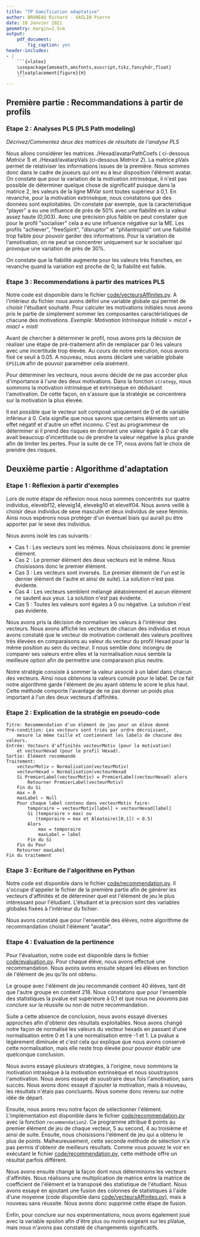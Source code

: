 ```yaml
---
title: "TP Gamification adaptative"
author: BRUNEAU Richard - VASLIN Pierre
date: 18 Janvier 2021
geometry: margin=2.5cm
output: 
    pdf_document:
        fig_caption: yes
header-includes:
- | 
    ```{=latex}
    \usepackage{amsmath,amsfonts,euscript,tikz,fancyhdr,float}
    \floatplacement{figure}{H}
    ```
---
```

## Première partie : Recommandations à partir de profils

### Etape 2 : Analyses PLS (PLS Path modeling)

*Décrivez/Commentez deux des matrices de résultats de l'analyse PLS*

Nous allons considérer les matrices ./Hexad/avatarPathCoefs ( ci-dessous *Matrice 1*) et ./Hexad/avatarpVals (ci-dessous *Matrice 2*). La matrice pVals permet de relativiser les informations issues de la première. 
Nous sommes donc dans le cadre de joueurs qui ont eu à leur disposition l'élément avatar. 
On constate que pour la variation de la motivation intrinsèque, il n'est pas possible de déterminer quelque chose de significatif puisque dans la matrice 2, les valeurs de la ligne MIVar sont toutes supérieur à 0,1. En revanche, pour la motivation extrinsèque, nous constatons que des données sont exploitables. On constate par exemple, que la caractéristique "player" a eu une influence de près de 50% avec une fiabilité en la valeur assez haute (0,003). Avec une précision plus faible on peut constater que pour le profil "socialiser" cela a eu une influence négative sur la ME. Les profils "achiever", "freeSpirit", "disruptor" et "philantropist" ont une fiabilité trop faible pour pouvoir garder des informations. Pour la variation de l'amotivation, on ne peut se concentrer uniquement sur le socialiser qui provoque une variation de près de 30%. 

On constate que la fiabilité augmente pour les valeurs très franches, en revanche quand la variation est proche de 0, la fiabilité est faible.

### Etape 3 : Recommendations à partir des matrices PLS

Notre code est disponible dans le fichier [code/vecteursAffinites.py](https://github.com/pi-aire/IHM-GamiAdapt/blob/master/code/vecteursAffinites.py). A l'intérieur du fichier nous avons défini une variable globale qui permet de choisir l'étudiant souhaité. Pour calculer les motivations initiales nous avons pris le partie de simplement sommer les composantes caractéristiques de chacune des motivations. *Exemple: Motivation Intrinsèque Initiale = micoI + miacI + mistI*

Avant de chercher à déterminer le profil, nous avons pris la décision de réaliser une étape de pré-traitement afin de remplacer par 0 les valeurs avec une incertitude trop élevée. Au cours de notre exécution, nous avons fixé ce seuil à 0.05. A nouveau, nous avons déclaré une variable globale `EPSILON` afin de pouvoir paramétrer cela aisément.

Pour déterminer les vecteurs, nous avons décidé de ne pas accorder plus d'importance à l'une des deux motivations. Dans la fonction `strategy`, nous sommons la motivation intrinsèque et extrinsèque en déduisant l'amotivation. De cette façon, on s'assure que la stratégie se concentrera sur la motivation la plus élevée.

Il est possible que le vecteur soit composé uniquement de 0 et de variable inférieur à 0. Cela signifie que nous savons que certains éléments ont un effet négatif et d'autre un effet inconnu. C'est au programmeur de déterminer si il prend des risques en donnant une valeur égale à 0 car elle avait beaucoup d'incertitude ou de prendre la valeur négative la plus grande afin de limiter les pertes. Pour la suite de ce TP, nous avons fait le choix de prendre des risques.

## Deuxième partie : Algorithme d'adaptation

### Etape 1 : Réflexion à partir d'exemples

Lors de notre étape de réflexion nous nous sommes concentrés sur quatre individus, elevebf12, eleveig14, elevekg10 et elevelf04. Nous avons veillé à choisir deux individus de sexe masculin et deux individus de sexe féminin. Ainsi nous espérons nous protéger d'un éventuel biais qui aurait pu être apporter par le sexe des individus.

Nous avons isolé les cas suivants :

* Cas 1 : Les vecteurs sont les mêmes. Nous choisissons donc le premier élément.
* Cas 2 : Le premier élément des deux vecteurs est le même. Nous choisissons donc le premier élément.
* Cas 3 : Les vecteurs sont inversés. (Le premier élément de l'un est le dernier élément de l'autre et ainsi de suite). La solution n'est pas évidente.
* Cas 4 : Les vecteurs semblent mélangé aléatoirement et aucun élément ne sautent aux yeux. La solution n'est pas évidente.
* Cas 5 : Toutes les valeurs sont égales à 0 ou négative. La solution n'est pas évidente.

Nous avons pris la décision de normaliser les valeurs à l'intérieur des vecteurs. Nous avons affiché les vecteurs de chacun des individus et nous avons constaté que le vecteur de motivation contenait des valeurs positives très élevées en comparaisons au valeur du vecteur du profil Hexad pour la même position au sein du vecteur. Il nous semble donc incongru de comparer ses valeurs entre elles et la normalisation nous semble la meilleure option afin de permettre une comparaison plus neutre.

Notre stratégie consiste à sommer la valeur associé à un label dans chacun des vecteurs. Ainsi nous obtenons la valeurs cumulé pour le label. De ce fait notre algorithme garde l'élément de jeu ayant obtenu le score le plus haut. Cette méthode comporte l'avantage de ne pas donner un poids plus important à l'un des deux vecteurs d'affinités.

### Etape 2 : Explication de la stratégie en pseudo-code

```
Titre: Recommendation d'un élément de jeu pour un élève donné
Pré-condition: Les vecteurs sont triés par ordre décroissant, 
    mesure la même taille et contiennent les labels de chacune des valeurs.
Entrée: Vecteurs d'affinités vecteurMotiv (pour la motivation) 
    et vecteurHexad (pour le profil Hexad).
Sortie: Élément recommandé
Traitement:
    vecteurMotiv ← Normalisation(vecteurMotiv)
    vecteurHexad ← Normalisation(vecteurHexad
    Si PremierLabel(vecteurMotiv) = PremierLabel(vecteurHexad) alors 
        Retourner PremierLabel(vecteurMotiv)
    Fin du Si
    max ← 0
    maxLabel ← Null
    Pour chaque label contenu dans vecteurMotiv faire:
        temporaire ← vecteurMotiv[label] + vecteurHexad[label]
        Si (temporaire > max) ou
           (temporaire = max et Aléatoire([0,1]) < 0.5)
        Alors
            max = temporaire
            maxLabel = label
        Fin du Si
    Fin du Pour
    Retourner maxLabel
Fin du traitement
```

### Etape 3 : Ecriture de l'algorithme en Python

Notre code est disponible dans le fichier [code/recommendation.py](https://github.com/pi-aire/IHM-GamiAdapt/blob/master/code/recommendation.py). Il s'occupe d'appeler le fichier de la première partie afin de générer les vecteurs d'affinités et de déterminer quel est l'élément de jeu le plus intéressant pour l'étudiant. L'étudiant et la précision sont des variables globales fixées à l'intérieur du fichier.

Nous avons constaté que pour l'ensemble des élèves, notre algorithme de recommandation choisit l'élément "avatar". 

### Etape 4 : Evaluation de la pertinence

Pour l'évaluation, notre code est disponible dans le fichier [code/evaluation.py](https://github.com/pi-aire/IHM-GamiAdapt/blob/master/code/evaluation.py). Pour chaque élève, nous avons effectué une recommandation. Nous avons avons ensuite séparé les élèves en fonction de l'élément de jeu qu'ils ont obtenu.

Le groupe avec l'élément de jeu recommandé contient 40 élèves, tant dit que l'autre groupe en contient 218. Nous constatons que pour l'ensemble des statistiques la pvalue est supérieure à 0,1 et que nous ne pouvons pas conclure sur la réussite ou non de notre recommandation.

Suite a cette absence de conclusion, nous avons essayé diverses approches afin d'obtenir des résultats exploitables. Nous avons changé notre façon de normalisé les valeurs du vecteur hexads en passant d'une normalisation entre 0 et 1 à une normalisation entre -1 et 1. La pvalue a légèrement diminuée et c'est cela qui explique que nous avons conservé cette normalisation, mais elle reste trop élevée pour pouvoir établir une quelconque conclusion. 

Nous avons essayé plusieurs stratégies, à l'origine, nous sommions la motivation intrasèque à la motivation extrinsèque et nous soustrayons l'amotivation. Nous avons essayé de soustraire deux fois l'amotivation, sans succès. Nous avons donc essayé d'ajouter la motivation, mais à nouveau, les résultats n'étais pas concluants. Nous somme donc revenu sur notre idée de départ.

Ensuite, nous avons revu notre façon de sélectionner l'élément. L'implémentation est disponible dans le fichier [code/recommendation.py](https://github.com/pi-aire/IHM-GamiAdapt/blob/master/code/recommendation.py) avec la fonction `recommendation2`. Ce programme attribue 6 points au premier élément de jeu de chaque vecteur, 5 au second, 4 au troisième et ainsi de suite. Ensuite, nous choisissons l'élément de jeu qui a obtenu le plus de points. Malheureusement, cette seconde méthode de sélection n'a pas permis d'obtenir de meilleurs résultats. Comme vous pouvez le voir en exécutant le fichier [code/recommendation.py](https://github.com/pi-aire/IHM-GamiAdapt/blob/master/code/recommendation.py), cette méthode offre un résultat parfois différent.

Nous avons ensuite changé la façon dont nous déterminions les vecteurs d'affinités. Nous réalisons une multiplication de matrice entre la matrice de coefficient de l'élément et la transposé des statistique de l'étudiant. Nous avons essayé en ajoutant une fusion des colonnes de statistiques à l'aide d'une moyenne (code disponible dans [code/vecteursAffinites.py](https://github.com/pi-aire/IHM-GamiAdapt/blob/master/code/vecteursAffinites.py)), mais à nouveau sans réussite. Nous avons donc supprimé cette étape de fusion.

Enfin, pour conclure sur nos expérimentations, nous avons également joué avec la variable epsilon afin d'être plus ou moins exigeant sur les pValue, mais nous n'avons pas constaté de changements significatifs.
